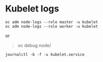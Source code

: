 # Kubelet logs

```
oc adm node-logs --role master -u kubelet
oc adm node-logs --role worker -u kubelet
```

or

> oc debug node/<node> 

```
journalctl -b -f -u kubelet.service
```

